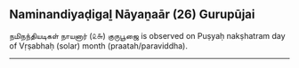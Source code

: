 ## Naminandiyaḍigaḻ Nāyaṉaār (26) Gurupūjai
நமிநந்தியடிகள் நாயனார் (௨௬) குருபூஜை is observed on Puṣyaḥ nakṣhatram day of Vṛṣabhaḥ (solar) month (praatah/paraviddha).



---
